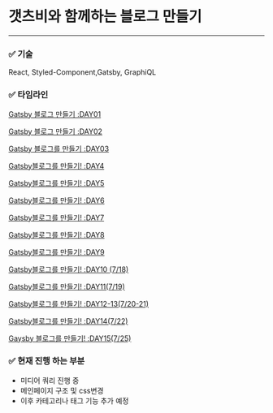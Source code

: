 # 갯츠비와 함께하는 블로그 만들기

---

### ✅ 기술

React, Styled-Component,Gatsby, GraphiQL

### ✅ 타임라인

[Gatsby 블로그 만들기 :DAY01](https://www.notion.so/Gatsby-DAY01-19a47efbf92246f3a0ce9dcae3374d9c)

[Gatsby 블로그 만들기 :DAY02 ](https://www.notion.so/Gatsby-DAY02-4166db7b609949298d7bff0aed31ee9e)

[Gatsby 블로그를 만들기 :DAY03 ](https://www.notion.so/Gatsby-DAY03-8d7056904fe443889255d3195e9fc743)

[Gatsby블로그를 만들기! :DAY4](https://www.notion.so/Gatsby-DAY4-f3dc2ba1322b477e8259d53d47ba4c6a)

[Gatsby블로그를 만들기! :DAY5](https://www.notion.so/Gatsby-DAY5-5acc6d1c6dc14021b1a3dac99d2b6fce)

[Gatsby블로그를 만들기! :DAY6](https://www.notion.so/Gatsby-DAY6-35f30d08421e426dbcbeb066488f1683)

[Gatsby블로그를 만들기! :DAY7](https://www.notion.so/Gatsby-DAY7-1aa6925f2aff42c0bf6f8601ea9ea8fa)

[Gatsby블로그를 만들기! :DAY8](https://www.notion.so/Gatsby-DAY8-b6377aa697444929aee8856767a30206)

[Gatsby블로그를 만들기! :DAY9](https://www.notion.so/Gatsby-DAY9-cd0e0426a9c74e6b940bfcc13bb59af3)

[Gatsby블로그를 만들기! :DAY10 (7/18)](https://www.notion.so/Gatsby-DAY10-7-18-7549956f883440f5a1afaf3e6467d2a3)

[Gatsby블로그를 만들기! :DAY11(7/19) ](https://www.notion.so/Gatsby-DAY11-7-19-6cf0d48223c9451fa74b203d17dc8f97)

[Gatsby블로그를 만들기! :DAY12-13(7/20-21) ](https://hellojisoo.notion.site/Gatsby-DAY12-13-7-20-21-4409c3d7314547db96f95751e5e304ee)

[Gatsby블로그를 만들기! :DAY14(7/22)](https://hellojisoo.notion.site/Gatsby-DAY14-087f11e9b39d46be964a43f296d519f6)

[Gaysby 블로그를 만들기! :DAY15(7/25)](https://hellojisoo.notion.site/Gatsby-DAY15-7-25-121b58172fb940f7b9436ab93ff9c705)

### ✅ 현재 진행 하는 부분

- 미디어 쿼리 진행 중
- 메인페이지 구조 및 css변경
- 이후 카테고리나 태그 기능 추가 예정
